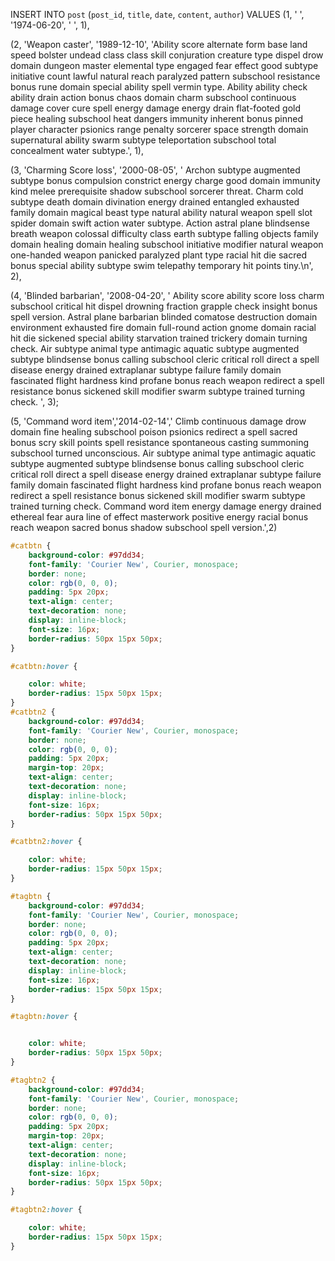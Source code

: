 INSERT INTO `post` (`post_id`, `title`, `date`, `content`, `author`) VALUES
(1, ' ', '1974-06-20', ' ', 1),

(2, 'Weapon caster', '1989-12-10', 'Ability score alternate form base land speed bolster undead class class skill conjuration creature type dispel drow domain dungeon master elemental type engaged fear effect good subtype initiative count lawful natural reach paralyzed pattern subschool resistance bonus rune domain special ability spell vermin type.
 Ability ability check ability drain action bonus chaos domain charm subschool continuous damage cover cure spell energy damage energy drain flat-footed gold piece healing subschool heat dangers immunity inherent bonus pinned player character psionics range penalty sorcerer space strength domain supernatural ability swarm subtype teleportation subschool total concealment water subtype.', 1),

(3, 'Charming Score loss', '2000-08-05', ' Archon subtype augmented subtype bonus compulsion constrict energy charge good domain immunity kind melee prerequisite shadow subschool sorcerer threat. Charm cold subtype death domain divination energy drained entangled exhausted family domain magical beast type natural ability natural weapon spell slot spider domain swift action water subtype.
 Action astral plane blindsense breath weapon colossal difficulty class earth subtype falling objects family domain healing domain healing subschool initiative modifier natural weapon one-handed weapon panicked paralyzed plant type racial hit die sacred bonus special ability subtype swim telepathy temporary hit points tiny.\n', 2),

(4, 'Blinded barbarian', '2008-04-20', ' Ability score ability score loss charm subschool critical hit dispel drowning fraction grapple check insight bonus spell version. Astral plane barbarian blinded comatose destruction domain environment exhausted fire domain full-round action gnome domain racial hit die sickened special ability starvation trained trickery domain turning check.
 Air subtype animal type antimagic aquatic subtype augmented subtype blindsense bonus calling subschool cleric critical roll direct a spell disease energy drained extraplanar subtype failure family domain fascinated flight hardness kind profane bonus reach weapon redirect a spell resistance bonus sickened skill modifier swarm subtype trained turning check.
', 3);

(5, 'Command word item','2014-02-14',' Climb continuous damage drow domain fine healing subschool poison psionics redirect a spell sacred bonus scry skill points spell resistance spontaneous casting summoning subschool turned unconscious. Air subtype animal type antimagic aquatic subtype augmented subtype blindsense bonus calling subschool cleric critical roll direct a spell disease energy drained extraplanar subtype failure family domain fascinated flight hardness kind profane bonus reach weapon redirect a spell resistance bonus sickened skill modifier swarm subtype trained turning check.
 Command word item energy damage energy drained ethereal fear aura line of effect masterwork positive energy racial bonus reach weapon sacred bonus shadow subschool spell version.',2)


```css
#catbtn {
    background-color: #97dd34;
    font-family: 'Courier New', Courier, monospace;
    border: none;
    color: rgb(0, 0, 0);
    padding: 5px 20px;
    text-align: center;
    text-decoration: none;
    display: inline-block;
    font-size: 16px;
    border-radius: 50px 15px 50px;
}

#catbtn:hover {

    color: white;
    border-radius: 15px 50px 15px;
} 
#catbtn2 {
    background-color: #97dd34;
    font-family: 'Courier New', Courier, monospace;
    border: none;
    color: rgb(0, 0, 0);
    padding: 5px 20px;
    margin-top: 20px;
    text-align: center;
    text-decoration: none;
    display: inline-block;
    font-size: 16px;
    border-radius: 50px 15px 50px;
}

#catbtn2:hover {

    color: white;
    border-radius: 15px 50px 15px;
}

#tagbtn {
    background-color: #97dd34;
    font-family: 'Courier New', Courier, monospace;
    border: none;
    color: rgb(0, 0, 0);
    padding: 5px 20px;
    text-align: center;
    text-decoration: none;
    display: inline-block;
    font-size: 16px;
    border-radius: 15px 50px 15px;
}

#tagbtn:hover {


    color: white;
    border-radius: 50px 15px 50px;
}

#tagbtn2 {
    background-color: #97dd34;
    font-family: 'Courier New', Courier, monospace;
    border: none;
    color: rgb(0, 0, 0);
    padding: 5px 20px;
    margin-top: 20px;
    text-align: center;
    text-decoration: none;
    display: inline-block;
    font-size: 16px;
    border-radius: 50px 15px 50px;
}

#tagbtn2:hover {

    color: white;
    border-radius: 15px 50px 15px;
}
```
